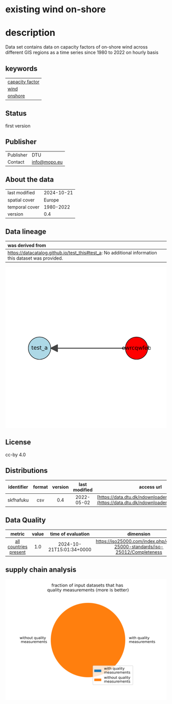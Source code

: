 
existing wind on-shore
======================

# description
  
Data set contains data on capacity factors of on-shore wind across different GIS regions as a time series since 1980 to 2022 on hourly basis
## keywords

||
| :--- |
|[capacity factor](973I.md)|
|[wind](fajfafl.md)|
|[onshore](weruEF8.md)|

## Status


first version
## Publisher

|||
| :--- | :--- |
|Publisher|DTU|
|Contact|info@mopo.eu|

## About the data

|||
| :--- | :--- |
|last modified|2024-10-21|
|spatial cover|Europe|
|temporal cover|1980-2022|
|version|0.4|

## Data lineage

|was derived from|
| :--- |
|https://datacatalog.github.io/test_this#test_a: No additional information this dataset was provided.|
  
![Lineage overview](figures/ewrcqwfeb_lineage.svg)
## License


cc-by 4.0
## Distributions

|identifier|format|version|last modified|access url|
| :---: | :---: | :---: | :---: | :---: |
|skfhafuku|csv|0.4|2022-05-02|[https://data.dtu.dk/ndownloader/files/34972672](https://data.dtu.dk/ndownloader/files/34972672)|

## Data Quality

|metric|value|time of evaluation|dimension|
| :---: | :---: | :---: | :---: |
|[all countries present](jkdsfAFdfgsdfg.md)|1.0|2024-10-21T15:01:34+0000|https://iso25000.com/index.php/en/iso-25000-standards/iso-25012/Completeness|

## supply chain analysis
  
![supply chain analysis](figures/ewrcqwfeb_supply_chain.svg)